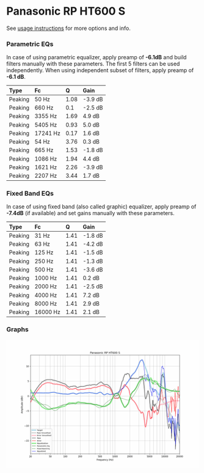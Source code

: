 # Panasonic RP HT600 S
See [usage instructions](https://github.com/jaakkopasanen/AutoEq#usage) for more options and info.

### Parametric EQs
In case of using parametric equalizer, apply preamp of **-6.1dB** and build filters manually
with these parameters. The first 5 filters can be used independently.
When using independent subset of filters, apply preamp of **-6.1 dB**.

| Type    | Fc       |    Q | Gain    |
|:--------|:---------|:-----|:--------|
| Peaking | 50 Hz    | 1.08 | -3.9 dB |
| Peaking | 660 Hz   | 0.1  | -2.5 dB |
| Peaking | 3355 Hz  | 1.69 | 4.9 dB  |
| Peaking | 5405 Hz  | 0.93 | 5.0 dB  |
| Peaking | 17241 Hz | 0.17 | 1.6 dB  |
| Peaking | 54 Hz    | 3.76 | 0.3 dB  |
| Peaking | 665 Hz   | 1.53 | -1.8 dB |
| Peaking | 1086 Hz  | 1.94 | 4.4 dB  |
| Peaking | 1621 Hz  | 2.26 | -3.9 dB |
| Peaking | 2207 Hz  | 3.44 | 1.7 dB  |

### Fixed Band EQs
In case of using fixed band (also called graphic) equalizer, apply preamp of **-7.4dB**
(if available) and set gains manually with these parameters.

| Type    | Fc       |    Q | Gain    |
|:--------|:---------|:-----|:--------|
| Peaking | 31 Hz    | 1.41 | -1.8 dB |
| Peaking | 63 Hz    | 1.41 | -4.2 dB |
| Peaking | 125 Hz   | 1.41 | -1.5 dB |
| Peaking | 250 Hz   | 1.41 | -1.3 dB |
| Peaking | 500 Hz   | 1.41 | -3.6 dB |
| Peaking | 1000 Hz  | 1.41 | 0.2 dB  |
| Peaking | 2000 Hz  | 1.41 | -2.5 dB |
| Peaking | 4000 Hz  | 1.41 | 7.2 dB  |
| Peaking | 8000 Hz  | 1.41 | 2.9 dB  |
| Peaking | 16000 Hz | 1.41 | 2.1 dB  |

### Graphs
![](./Panasonic%20RP%20HT600%20S.png)